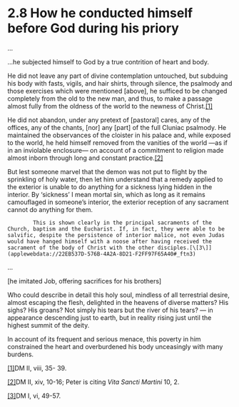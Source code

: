 # 2.8 How he conducted himself before God during his priory

...

...he subjected himself to God by a true contrition of heart and body.

He did not leave any part of divine contemplation untouched, but subduing his body with fasts, vigils, and hair shirts, through silence, the psalmody and those exercises which were mentioned \[above\], he sufficed to be changed completely from the old to the new man, and thus, to make a passage almost fully from the oldness of the world to the newness of Christ.[\[1\]](applewebdata://22EB537D-576B-4A2A-8D21-F2FF97F65A40#_ftn1)

He did not abandon, under any pretext of \[pastoral\] cares, any of the offices, any of the chants, \[nor\] any \[part\] of the full Cluniac psalmody. He maintained the observances of the cloister in his palace and, while exposed to the world, he held himself removed from the vanities of the world —as if in an inviolable enclosure— on account of a commitment to religion made almost inborn through long and constant practice.[\[2\]](applewebdata://22EB537D-576B-4A2A-8D21-F2FF97F65A40#_ftn2)

But lest someone marvel that the demon was not put to flight by the sprinkling of holy water, then let him understand that a remedy applied to the exterior is unable to do anything for a sickness lying hidden in the interior. By ‘sickness’ I mean mortal sin, which as long as it remains camouflaged in someone’s interior, the exterior reception of any sacrament cannot do anything for them. 

            This is shown clearly in the principal sacraments of the Church, baptism and the Eucharist. If, in fact, they were able to be salvific, despite the persistence of interior malice, not even Judas would have hanged himself with a noose after having received the sacrament of the body of Christ with the other disciples.[\[3\]](applewebdata://22EB537D-576B-4A2A-8D21-F2FF97F65A40#_ftn3)

...

\[he imitated Job, offering sacrifices for his brothers\]

Who could describe in detail this holy soul, mindless of all terrestrial desire, almost escaping the flesh, delighted in the heavens of diverse matters? His sighs? His groans? Not simply his tears but the river of his tears? — in appearance descending just to earth, but in reality rising just until the highest summit of the deity.

In account of its frequent and serious menace, this poverty in him constrained the heart and overburdened his body unceasingly with many burdens.   


[\[1\]](applewebdata://22EB537D-576B-4A2A-8D21-F2FF97F65A40#_ftnref1)DM II, viii, 35- 39.

[\[2\]](applewebdata://22EB537D-576B-4A2A-8D21-F2FF97F65A40#_ftnref2)DM II, xiv, 10-16; Peter is citing _Vita Sancti Martini_ 10, 2.

[\[3\]](applewebdata://22EB537D-576B-4A2A-8D21-F2FF97F65A40#_ftnref3)DM I, vi, 49-57.

